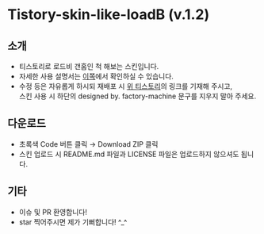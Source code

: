 # Tistory-skin-like-loadB (v.1.2)  

## 소개  
- 티스토리로 로드비 갠홈인 척 해보는 스킨입니다.
- 자세한 사용 설명서는 [이쪽](https://tslb-sample.tistory.com/)에서 확인하실 수 있습니다.  
- 수정 등은 자유롭게 하시되 재배포 시 [위 티스토리](https://tslb-sample.tistory.com/)의 링크를 기재해 주시고,  
  스킨 사용 시 하단의 designed by. factory-machine 문구를 지우지 말아 주세요.
  
## 다운로드  
- 초록색 Code 버튼 클릭 → Download ZIP 클릭
- 스킨 업로드 시 README.md 파일과 LICENSE 파일은 업로드하지 않으셔도 됩니다.

## 기타
- 이슈 및 PR 환영합니다!
- star 찍어주시면 제가 기뻐합니다! ^_^
